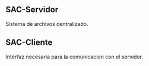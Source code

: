 ## SAC-Servidor
Sistema de archivos centralizado.

## SAC-Cliente 
Interfaz necesaria para la comunicacion con el servidor.

